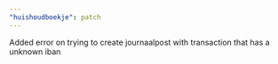 ```yaml
---
"huishoudboekje": patch
---
```


Added error on trying to create journaalpost with transaction that has a unknown iban
